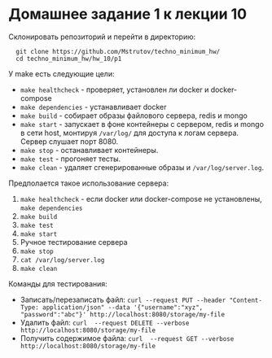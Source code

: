 # Домашнее задание 1 к лекции 10

Склонировать репозиторий и перейти в директорию:
```
  git clone https://github.com/Mstrutov/techno_minimum_hw/
  cd techno_minimum_hw/hw_10/p1
```

У make есть следующие цели:
- `make healthcheck` - проверяет, установлен ли docker и docker-compose
- `make dependencies` - устанавливает docker
- `make build` - собирает образы файлового сервера, redis и mongo
- `make start` - запускает в фоне контейнеры с сервером, redis и mongo в сети host, монтируя `/var/log/` для доступа к логам сервера. Сервер слушает порт 8080.
- `make stop` - останавливает контейнеры.
- `make test` - прогоняет тесты.
- `make clean` - удаляет сгенерированные образы и `/var/log/server.log`.

Предполается такое использование сервера:
1. `make healthcheck` - если docker или docker-compose не установлены, `make dependencies`
2. `make build`
3. `make test`
4. `make start`
5. Ручное тестирование сервера
6. `make stop`
7. `cat /var/log/server.log`
8. `make clean`

Команды для тестирования:
- Записать/перезаписать файл: `curl --request PUT --header "Content-Type: application/json" --data '{"username":"xyz", "password":"abc"}' http://localhost:8080/storage/my-file`
- Удалить файл: `curl  --request DELETE --verbose http://localhost:8080/storage/my-file`
- Получить содержимое файла: `curl  --request GET --verbose http://localhost:8080/storage/my-file`
